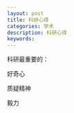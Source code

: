 ```yaml
---
layout: post
title: 科研心得
categories: 学术
description: 科研心得
keywords: 
---
```


科研最重要的：

好奇心

质疑精神

毅力